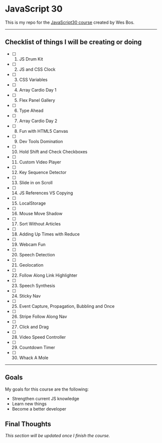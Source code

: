 # JavaScript 30

This is my repo for the [JavaScript30 course](https://javascript30.com/ "Wes Bos' JavaScript30 course") created by Wes Bos.

---

## Checklist of things I will be creating or doing

* [ ] 1. JS Drum Kit
* [ ] 2. JS and CSS Clock
* [ ] 3. CSS Variables
* [ ] 4. Array Cardio Day 1
* [ ] 5. Flex Panel Gallery
* [ ] 6. Type Ahead
* [ ] 7. Array Cardio Day 2
* [ ] 8. Fun with HTML5 Canvas
* [ ] 9. Dev Tools Domination
* [ ] 10. Hold Shift and Check Checkboxes
* [ ] 11. Custom Video Player
* [ ] 12. Key Sequence Detector
* [ ] 13. Slide in on Scroll
* [ ] 14. JS References VS Copying
* [ ] 15. LocalStorage
* [ ] 16. Mouse Move Shadow
* [ ] 17. Sort Without Articles
* [ ] 18. Adding Up Times with Reduce
* [ ] 19. Webcam Fun
* [ ] 20. Speech Detection
* [ ] 21. Geolocation
* [ ] 22. Follow Along Link Highlighter
* [ ] 23. Speech Synthesis
* [ ] 24. Sticky Nav
* [ ] 25. Event Capture, Propagation, Bubbling and Once
* [ ] 26. Stripe Follow Along Nav
* [ ] 27. Click and Drag
* [ ] 28. Video Speed Controller
* [ ] 29. Countdown Timer
* [ ] 30. Whack A Mole

---

## Goals

My goals for this course are the following:

* Strengthen current JS knowledge
* Learn new things
* Become a better developer

## Final Thoughts

_This section will be updated once I finish the course._